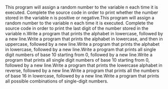 This program will assign a random number to the variable n each time it is executed. Complete the source code in order to print whether the number stored in the variable n is positive or negative.This program will assign a random number to the variable n each time it is executed. Complete the source code in order to print the last digit of the number stored in the variable n.Write a program that prints the alphabet in lowercase, followed by a new line.Write a program that prints the alphabet in lowercase, and then in uppercase, followed by a new line.Write a program that prints the alphabet in lowercase, followed by a new line.Write a program that prints all single digit numbers of base 10 starting from 0, followed by a new line.Write a program that prints all single digit numbers of base 10 starting from 0, followed by a new line.Write a program that prints the lowercase alphabet in reverse, followed by a new line.Write a program that prints all the numbers of base 16 in lowercase, followed by a new line.Write a program that prints all possible combinations of single-digit numbers.
